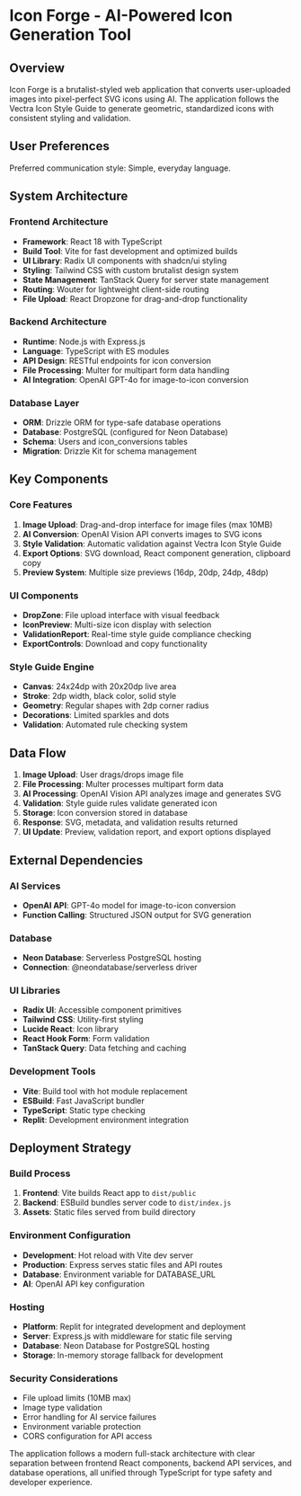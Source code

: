 # Icon Forge - AI-Powered Icon Generation Tool

## Overview

Icon Forge is a brutalist-styled web application that converts user-uploaded images into pixel-perfect SVG icons using AI. The application follows the Vectra Icon Style Guide to generate geometric, standardized icons with consistent styling and validation.

## User Preferences

Preferred communication style: Simple, everyday language.

## System Architecture

### Frontend Architecture
- **Framework**: React 18 with TypeScript
- **Build Tool**: Vite for fast development and optimized builds
- **UI Library**: Radix UI components with shadcn/ui styling
- **Styling**: Tailwind CSS with custom brutalist design system
- **State Management**: TanStack Query for server state management
- **Routing**: Wouter for lightweight client-side routing
- **File Upload**: React Dropzone for drag-and-drop functionality

### Backend Architecture
- **Runtime**: Node.js with Express.js
- **Language**: TypeScript with ES modules
- **API Design**: RESTful endpoints for icon conversion
- **File Processing**: Multer for multipart form data handling
- **AI Integration**: OpenAI GPT-4o for image-to-icon conversion

### Database Layer
- **ORM**: Drizzle ORM for type-safe database operations
- **Database**: PostgreSQL (configured for Neon Database)
- **Schema**: Users and icon_conversions tables
- **Migration**: Drizzle Kit for schema management

## Key Components

### Core Features
1. **Image Upload**: Drag-and-drop interface for image files (max 10MB)
2. **AI Conversion**: OpenAI Vision API converts images to SVG icons
3. **Style Validation**: Automatic validation against Vectra Icon Style Guide
4. **Export Options**: SVG download, React component generation, clipboard copy
5. **Preview System**: Multiple size previews (16dp, 20dp, 24dp, 48dp)

### UI Components
- **DropZone**: File upload interface with visual feedback
- **IconPreview**: Multi-size icon display with selection
- **ValidationReport**: Real-time style guide compliance checking
- **ExportControls**: Download and copy functionality

### Style Guide Engine
- **Canvas**: 24x24dp with 20x20dp live area
- **Stroke**: 2dp width, black color, solid style
- **Geometry**: Regular shapes with 2dp corner radius
- **Decorations**: Limited sparkles and dots
- **Validation**: Automated rule checking system

## Data Flow

1. **Image Upload**: User drags/drops image file
2. **File Processing**: Multer processes multipart form data
3. **AI Processing**: OpenAI Vision API analyzes image and generates SVG
4. **Validation**: Style guide rules validate generated icon
5. **Storage**: Icon conversion stored in database
6. **Response**: SVG, metadata, and validation results returned
7. **UI Update**: Preview, validation report, and export options displayed

## External Dependencies

### AI Services
- **OpenAI API**: GPT-4o model for image-to-icon conversion
- **Function Calling**: Structured JSON output for SVG generation

### Database
- **Neon Database**: Serverless PostgreSQL hosting
- **Connection**: @neondatabase/serverless driver

### UI Libraries
- **Radix UI**: Accessible component primitives
- **Tailwind CSS**: Utility-first styling
- **Lucide React**: Icon library
- **React Hook Form**: Form validation
- **TanStack Query**: Data fetching and caching

### Development Tools
- **Vite**: Build tool with hot module replacement
- **ESBuild**: Fast JavaScript bundler
- **TypeScript**: Static type checking
- **Replit**: Development environment integration

## Deployment Strategy

### Build Process
1. **Frontend**: Vite builds React app to `dist/public`
2. **Backend**: ESBuild bundles server code to `dist/index.js`
3. **Assets**: Static files served from build directory

### Environment Configuration
- **Development**: Hot reload with Vite dev server
- **Production**: Express serves static files and API routes
- **Database**: Environment variable for DATABASE_URL
- **AI**: OpenAI API key configuration

### Hosting
- **Platform**: Replit for integrated development and deployment
- **Server**: Express.js with middleware for static file serving
- **Database**: Neon Database for PostgreSQL hosting
- **Storage**: In-memory storage fallback for development

### Security Considerations
- File upload limits (10MB max)
- Image type validation
- Error handling for AI service failures
- Environment variable protection
- CORS configuration for API access

The application follows a modern full-stack architecture with clear separation between frontend React components, backend API services, and database operations, all unified through TypeScript for type safety and developer experience.